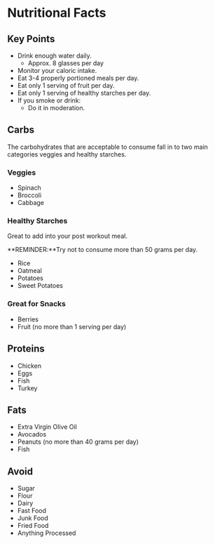 # Nutritional Facts

## Key Points

* Drink enough water daily.
  * Approx. 8 glasses per day
* Monitor your caloric intake.
* Eat 3-4 properly portioned meals per day.
* Eat only 1 serving of fruit per day.
* Eat only 1 serving of healthy starches per day.
* If you smoke or drink:
  * Do it in moderation.

## Carbs

The carbohydrates that are acceptable to consume fall in to two main categories veggies and healthy starches.

### Veggies

* Spinach
* Broccoli
* Cabbage

### Healthy Starches

Great to add into your post workout meal.

**REMINDER:**Try not to consume more than 50 grams per day.

* Rice
* Oatmeal
* Potatoes
* Sweet Potatoes

### Great for Snacks

* Berries
* Fruit (no more than 1 serving per day)

## Proteins

* Chicken
* Eggs
* Fish
* Turkey

## Fats

* Extra Virgin Olive Oil
* Avocados
* Peanuts (no more than 40 grams per day)
* Fish

## Avoid

* Sugar
* Flour
* Dairy
* Fast Food
* Junk Food
* Fried Food
* Anything Processed
